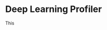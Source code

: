 # Deep Learning Profiler

This 
<!--stackedit_data:
eyJoaXN0b3J5IjpbLTE0Mjg0MjcyMDIsMjU2NDkyMjk0LDE4ND
kxODQ1MjRdfQ==
-->